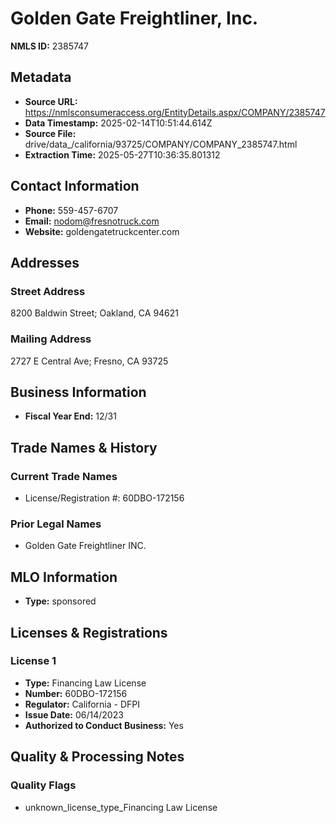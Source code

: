 # Golden Gate Freightliner, Inc.

**NMLS ID:** 2385747

## Metadata
- **Source URL:** https://nmlsconsumeraccess.org/EntityDetails.aspx/COMPANY/2385747
- **Data Timestamp:** 2025-02-14T10:51:44.614Z
- **Source File:** drive/data_/california/93725/COMPANY/COMPANY_2385747.html
- **Extraction Time:** 2025-05-27T10:36:35.801312

## Contact Information
- **Phone:** 559-457-6707
- **Email:** nodom@fresnotruck.com
- **Website:** goldengatetruckcenter.com

## Addresses
### Street Address
8200 Baldwin Street; Oakland, CA 94621

### Mailing Address
2727 E Central Ave; Fresno, CA 93725

## Business Information
- **Fiscal Year End:** 12/31

## Trade Names & History
### Current Trade Names
- License/Registration #: 60DBO-172156

### Prior Legal Names
- Golden Gate Freightliner INC.

## MLO Information
- **Type:** sponsored

## Licenses & Registrations

### License 1
- **Type:** Financing Law License
- **Number:** 60DBO-172156
- **Regulator:** California - DFPI
- **Issue Date:** 06/14/2023
- **Authorized to Conduct Business:** Yes

## Quality & Processing Notes
### Quality Flags
- unknown_license_type_Financing Law License
